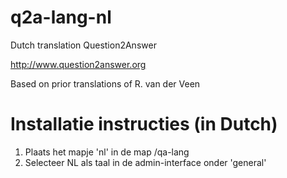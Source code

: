 q2a-lang-nl
===========

Dutch translation Question2Answer

http://www.question2answer.org

Based on prior translations of R. van der Veen


Installatie instructies (in Dutch)
===========

1. Plaats het mapje 'nl' in de map /qa-lang
2. Selecteer NL als taal in de admin-interface onder 'general'
